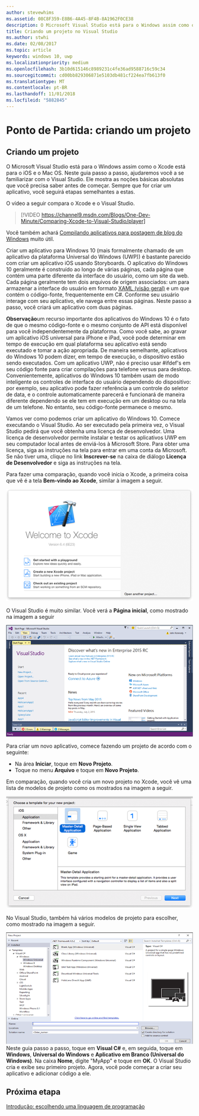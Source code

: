 ```yaml
---
author: stevewhims
ms.assetid: 08C8F359-E8B6-4A45-8F4B-8A1962F0CE38
description: O Microsoft Visual Studio está para o Windows assim como o Xcode está para o iOS e o Mac OS. Neste guia passo a passo, ajudaremos você a se familiarizar com o Visual Studio.
title: Criando um projeto no Visual Studio
ms.author: stwhi
ms.date: 02/08/2017
ms.topic: article
keywords: windows 10, uwp
ms.localizationpriority: medium
ms.openlocfilehash: 3b10d615146c8989231c4fe36ad9588716c59c34
ms.sourcegitcommit: cd00bb829306871e5103db481cf224ea7fb613f0
ms.translationtype: MT
ms.contentlocale: pt-BR
ms.lasthandoff: 11/01/2018
ms.locfileid: "5882845"
---
```

# <a name="getting-started-creating-a-project"></a>Ponto de Partida: criando um projeto

## <a name="creating-a-project"></a>Criando um projeto

O Microsoft Visual Studio está para o Windows assim como o Xcode está para o iOS e o Mac OS. Neste guia passo a passo, ajudaremos você a se familiarizar com o Visual Studio. Ele mostra as noções básicas absolutas que você precisa saber antes de começar. Sempre que for criar um aplicativo, você seguirá etapas semelhantes a estas.

O vídeo a seguir compara o Xcode e o Visual Studio.

> [!VIDEO https://channel9.msdn.com/Blogs/One-Dev-Minute/Comparing-Xcode-to-Visual-Studio/player]

Você também achará [Compilando aplicativos para postagem de blog do Windows](https://blogs.windows.com/buildingapps/2016/01/27/visual-studio-walkthrough-for-ios-developers/) muito útil.

Criar um aplicativo para Windows 10 (mais formalmente chamado de um aplicativo da plataforma Universal do Windows (UWP)) é bastante parecido com criar um aplicativo iOS usando Storyboards. O aplicativo do Windows 10 geralmente é construído ao longo de várias páginas, cada página que contém uma parte diferente da interface do usuário, como um site da web. Cada página geralmente tem dois arquivos de origem associados: um para armazenar a interface do usuário em formato [XAML (visão geral)](https://msdn.microsoft.com/library/windows/apps/mt185595) e um que contém o código-fonte, frequentemente em C#. Conforme seu usuário interage com seu aplicativo, ele navega entre essas páginas. Neste passo a passo, você criará um aplicativo com duas páginas.

**Observação**um recurso importante dos aplicativos do Windows 10 é o fato de que o mesmo código-fonte e o mesmo conjunto de API está disponível para você independentemente da plataforma. Como você sabe, ao gravar um aplicativo iOS universal para iPhone e iPad, você pode determinar em tempo de execução em qual plataforma seu aplicativo está sendo executado e tomar a ação apropriada. De maneira semelhante, aplicativos do Windows 10 podem dizer, em tempo de execução, o dispositivo estão sendo executados. Com um aplicativo UWP, não é preciso usar \#ifdef's em seu código fonte para criar compilações para telefone versus para desktop. Convenientemente, aplicativos do Windows 10 também usam de modo inteligente os controles de interface do usuário dependendo do dispositivo: por exemplo, seu aplicativo pode fazer referência a um controle do seletor de data, e o controle automaticamente parecerá e funcionará de maneira diferente dependendo se ele tem em execução em um desktop ou na tela de um telefone. No entanto, seu código-fonte permanece o mesmo.

Vamos ver como podemos criar um aplicativo do Windows 10. Comece executando o Visual Studio. Ao ser executado pela primeira vez, o Visual Studio pedirá que você obtenha uma licença de desenvolvedor. Uma licença de desenvolvedor permite instalar e testar os aplicativos UWP em seu computador local antes de enviá-los à Microsoft Store. Para obter uma licença, siga as instruções na tela para entrar em uma conta da Microsoft. Se não tiver uma, clique no link **Inscrever-se** na caixa de diálogo **Licença de Desenvolvedor** e siga as instruções na tela.

Para fazer uma comparação, quando você inicia o Xcode, a primeira coisa que vê é a tela **Bem-vindo ao Xcode**, similar à imagem a seguir.

![tela de boas-vindas do xcode](images/ios-to-uwp/ios-to-uwp-xcode-welcome.png)

O Visual Studio é muito similar. Você verá a **Página inicial**, como mostrado na imagem a seguir

![tela inicial do visual studio](images/ios-to-uwp/ios-to-uwp-vs-welcome.png)

Para criar um novo aplicativo, comece fazendo um projeto de acordo com o seguinte:

-   Na área **Iniciar**, toque em **Novo Projeto**.
-   Toque no menu **Arquivo** e toque em **Novo Projeto**.

Em comparação, quando você cria um novo projeto no Xcode, você vê uma lista de modelos de projeto como os mostrados na imagem a seguir.

![caixa de diálogo de novo projeto do xcode](images/ios-to-uwp/ios-to-uwp-xcode-choose-template.png)

No Visual Studio, também há vários modelos de projeto para escolher, como mostrado na imagem a seguir.

![caixa de diálogo novo projeto do visual studio](images/ios-to-uwp/ios-to-uwp-vs-choose-template.png) Neste guia passo a passo, toque em **Visual C#** e, em seguida, toque em **Windows**, **Universal do Windows** e **Aplicativo em Branco (Universal do Windows)**. Na caixa **Nome**, digite "MyApp" e toque em **OK**. O Visual Studio cria e exibe seu primeiro projeto. Agora, você pode começar a criar seu aplicativo e adicionar código a ele.

## <a name="next-step"></a>Próxima etapa

[Introdução: escolhendo uma linguagem de programação](getting-started-choosing-a-programming-language.md)
